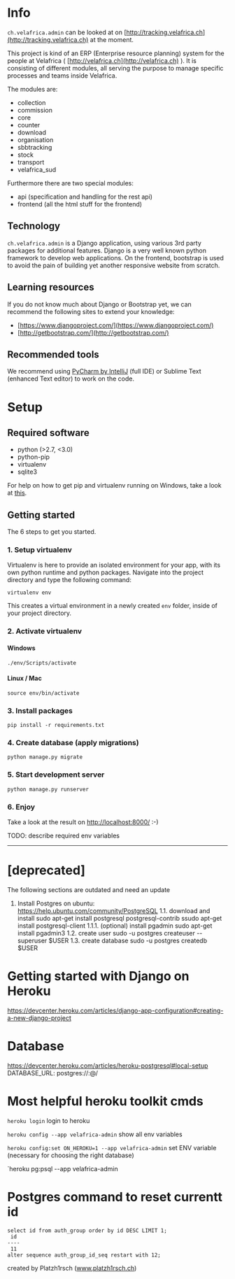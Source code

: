 # Info

`ch.velafrica.admin` can be looked at on [http://tracking.velafrica.ch](http://tracking.velafrica.ch) at the moment.

This project is kind of an ERP (Enterprise resource planning) system for the people at Velafrica ( [http://velafrica.ch](http://velafrica.ch) ).
It is consisting of different modules, all serving the purpose to manage specific processes and teams inside Velafrica.

The modules are:

- collection
- commission
- core
- counter
- download
- organisation
- sbbtracking
- stock
- transport
- velafrica_sud

Furthermore there are two special modules:

- api (specification and handling for the rest api)
- frontend (all the html stuff for the frontend)

## Technology
`ch.velafrica.admin` is a Django application, using various 3rd party packages for additional features. Django is a very well known python framework to develop web applications. On the frontend, bootstrap is used to avoid the pain of building yet another responsive website from scratch.

## Learning resources
If you do not know much about Django or Bootstrap yet, we can recommend the following sites to extend your knowledge:

- [https://www.djangoproject.com/](https://www.djangoproject.com/)
- [http://getbootstrap.com/](http://getbootstrap.com/)

## Recommended tools
We recommend using [PyCharm by IntelliJ](https://www.jetbrains.com/pycharm/) (full IDE) or Sublime Text (enhanced Text editor) to work on the code.

# Setup

## Required software

- python (>2.7, <3.0)
- python-pip
- virtualenv
- sqlite3

For help on how to get pip and virtualenv running on Windows, take a look at [this](http://pymote.readthedocs.io/en/latest/install/windows_virtualenv.html).

## Getting started
The 6 steps to get you started.

### 1. Setup virtualenv
Virtualenv is here to provide an isolated environment for your app, with its own python runtime and python packages.
Navigate into the project directory and type the following command:

    virtualenv env

This creates a virtual environment in a newly created `env` folder, inside of your project directory.
### 2. Activate virtualenv

#### Windows

    ./env/Scripts/activate

#### Linux / Mac

    source env/bin/activate

### 3. Install packages

    pip install -r requirements.txt

### 4. Create database (apply migrations)
   
    python manage.py migrate

### 5. Start development server

    python manage.py runserver

### 6. Enjoy

Take a look at the result on [http://localhost:8000/](http://localhost:8000/) :-)

TODO: describe required env variables

-----------------------------------------------------------------------------

# [deprecated]
The following sections are outdated and need an update

1. Install Postgres
on ubuntu: https://help.ubuntu.com/community/PostgreSQL
1.1. download and install
sudo apt-get install postgresql postgresql-contrib
ssudo apt-get install postgresql-client
1.1.1. (optional) install pgadmin
sudo apt-get install pgadmin3
1.2. create user
sudo -u postgres createuser --superuser $USER
1.3. create database
sudo -u postgres createdb $USER 


# Getting started with Django on Heroku
https://devcenter.heroku.com/articles/django-app-configuration#creating-a-new-django-project

# Database
https://devcenter.heroku.com/articles/heroku-postgresql#local-setup
DATABASE_URL: postgres://<username>:<password>@<host>/<dbname>

# Most helpful heroku toolkit cmds
`heroku login` login to heroku

`heroku config --app velafrica-admin` show all env variables

`heroku config:set ON_HEROKU=1 --app velafrica-admin` set ENV variable (necessary for choosing the right database)

`heroku pg:psql --app velafrica-admin

# Postgres command to reset currentt id
    select id from auth_group order by id DESC LIMIT 1;
     id 
    ----
     11
    alter sequence auth_group_id_seq restart with 12;

 created by Platzh1rsch (www.platzh1rsch.ch)